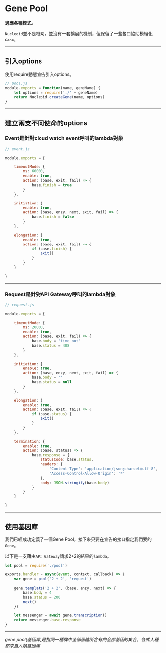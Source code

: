 # Gene Pool

**適應各種模式。**

`Nucleoid`並不是框架，並沒有一套擴展的機制，但保留了一些接口協助模組化`Gene`。

---

## 引入options

使用require動態宣告引入options。

```js
// pool.js
module.exports = function(name, geneName) {
    let options = require('./' + geneName)
    return Nucleoid.createGene(name, options)
}
```

---

## 建立兩支不同使命的options

### Event是針對cloud watch event呼叫的lambda對象

```js
// event.js

module.exports = {

    timeoutMode: {
        ms: 60000,
        enable: true,
        action: (base, exit, fail) => {
            base.finish = true
        }
    },

    initiation: {
        enable: true,
        action: (base, enzy, next, exit, fail) => {
            base.finish = false
        }
    },

    elongation: {
        enable: true,
        action: (base, exit, fail) => {
            if (base.finish) {
                exit()
            }
        }
    }

}
```

---

### Request是針對API Gateway呼叫的lambda對象

```js
// request.js

module.exports = {

    timeoutMode: {
        ms: 20000,
        enable: true,
        action: (base, exit, fail) => {
            base.body = 'time out'
            base.status = 408
        }
    },

    initiation: {
        enable: true,
        action: (base, enzy, next, exit, fail) => {
            base.body = ''
            base.status = null
        }
    },

    elongation: {
        enable: true,
        action: (base, exit, fail) => {
            if (base.status) {
                exit()
            }
        }
    },

    termination: {
        enable: true,
        action: (base, status) => {
            base.response = {
                statusCode: base.status,
                headers: {
                    'Content-Type': 'application/json;charset=utf-8',
                    'Access-Control-Allow-Origin': '*'
                },
                body: JSON.stringify(base.body)
            }
        }
    }

}
```

---

## 使用基因庫

我們已經成功定義了一個Gene Pool，接下來只要在宣告的接口指定我們要的`Gene`。

以下是一支藉由`API Gateway`請求2+2的結果的`lambda`。

```js
let pool = require('./pool')

exports.handler = async(event, context, callback) => {
    var gene = pool('2 + 2', 'request')
    
    gene.template('2 + 2', (base, enzy, next) => {
        base.body = 4
        base.status = 200
        next()
    })

    let messenger = await gene.transcription()
    return messenger.base.response
}
```

---

_gene pool(基因庫)是指同一種群中全部個體所含有的全部基因的集合，各式人種都來自人類基因庫_